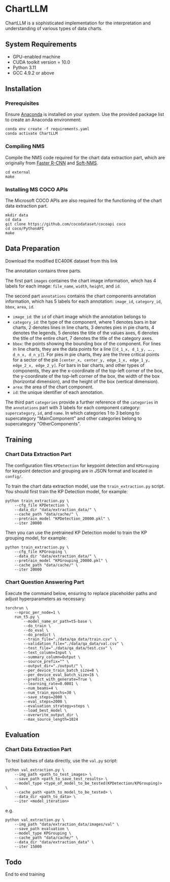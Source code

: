 # ChartLLM

ChartLLM is a sophisticated implementation for the interpretation and understanding of various types of data charts.

## System Requirements

- GPU-enabled machine
- CUDA toolkit version = 10.0
- Python 3.11
- GCC 4.9.2 or above
  
## Installation

### Prerequisites

Ensure [Anaconda](https://anaconda.org) is installed on your system. Use the provided package list to create an Anaconda environment:

```shell
conda env create -f requirements.yaml
conda activate ChartLLM
```

### Compiling NMS

Compile the NMS code required for the chart data extraction part, which are originally from [Faster R-CNN](https://github.com/rbgirshick/py-faster-rcnn/blob/master/lib/nms/cpu_nms.pyx) and [Soft-NMS](https://github.com/bharatsingh430/soft-nms/blob/master/lib/nms/cpu_nms.pyx).

```shell
cd external
make
```

### Installing MS COCO APIs

The Microsoft COCO APIs are also required for the functioning of the chart data extraction part.

```shell
mkdir data
cd data
git clone https://github.com/cocodataset/cocoapi coco
cd coco/PythonAPI
make
```

## Data Preparation

Download the modified EC400K dataset from this link 

The annotation contains three parts. 

The first part `images` containes the chart image information, which has 4 labels for each image: `file_name`, `width`, `height`, and `id`. 

The second part `annotations` contains the chart components annotation information, which has 5 labels for each annotation: `image_id`, `category_id`,   `bbox`, `area`, `id`.

- `image_id`: the `id` of chart image which the annotation belongs to
- `category_id`: the type of the component, where 1 denotes bars in bar charts, 2 denotes lines in line charts, 3 denotes pies in pie charts, 4 denotes the legends, 5 denotes the title of the values axes, 6 denotes the title of the entire chart, 7 denotes the title of the category axes.
- `bbox`: the points showing the bounding box of the component. For lines in line charts, they are the data points for a line (`[d_1_x, d_1_y, …., d_n_x, d_n_y]`). For pies in pie charts, they are the three critical points for a sector of the pie `[center_x, center_y, edge_1_x, edge_1_y, edge_2_x, edge_2_y]`. For bars in bar charts, and other types of components, they are the x-coordinate of the top-left corner of the box, the y-coordinate of the top-left corner of the box, the width of the box (horizontal dimension), and the height of the box (vertical dimension).
- `area`: the area of the chart component.
- `id`: the unique identifier of each annotation.

The third part `categories` provide a further reference of the `categories` in the `annotations` part with 3 labels for each component category: `supercategory`, `id`, and `name`. In which categories 1 to 3 belong to supercategory "MainComponent" and other categories belong to supercategory "OtherComponents".

## Training 

### Chart Data Extraction Part

The configuration files `KPDetection` for keypoint detection and `KPGrouping` for keypoint detection and grouping are in JSON format and located in `config/`.

To train the chart data extraction model, use the `train_extraction.py` script. You should first train the KP Detection model, for example:

```shell
python train_extraction.py \
    --cfg_file KPDetection \
    --data_dir "data/extraction_data/" \
    --cache_path "data/cache/" \
    --pretrain_model "KPDetection_20000.pkl" \
    --iter 20000
```

Then you can use the pretrained KP Detection model to train the KP grouping model, for example:

```shell
python train_extraction.py \
    --cfg_file KPGrouping \
    --data_dir "data/extraction_data/" \
    --pretrain_model "KPGrouping_20000.pkl" \
    --cache_path "data/cache/" \
    --iter 20000
```

### Chart Question Answering Part

Execute the command below, ensuring to replace placeholder paths and adjust hyperparameters as necessary:

```shell
torchrun \
    --nproc_per_node=1 \
    run_t5.py \
        --model_name_or_path=t5-base \
        --do_train \
        --do_eval \
        --do_predict \
        --train_file="./data/qa_data/train.csv" \
        --validation_file="./data/qa_data/val.csv" \
        --test_file="./data/qa_data/test.csv" \
        --text_column=Input \
        --summary_column=Output \
        --source_prefix="" \
        --output_dir="./output/" \
        --per_device_train_batch_size=8 \
        --per_device_eval_batch_size=16 \
        --predict_with_generate=True \
        --learning_rate=0.0001 \
        --num_beams=4 \
        --num_train_epochs=30 \
        --save_steps=2000 \
        --eval_steps=2000 \
        --evaluation_strategy=steps \
        --load_best_model \
        --overwrite_output_dir \
        --max_source_length=1024
```

## Evaluation

### Chart Data Extraction Part

To test batches of data directly, use the `val.py` script:

```shell
python val_extraction.py \
    --img_path <path_to_test_images> \
    --save_path <path_to_save_test_results> \
    --model_type <type_of_model_to_be_tested(KPDetection/KPGrouping)> \
    --cache_path <path_to_model_to_be_tested> \
    --data_dir <path_to_data> \
    --iter <model_iteration>
```

e.g.

```shell
python val_extraction.py \
    --img_path "data/extraction_data/images/val" \
    --save_path evaluation \
    --model_type KPGrouping \
    --cache_path "data/cache/" \
    --data_dir "data/extraction_data" \
    --iter 15000
```

## Todo

End to end training